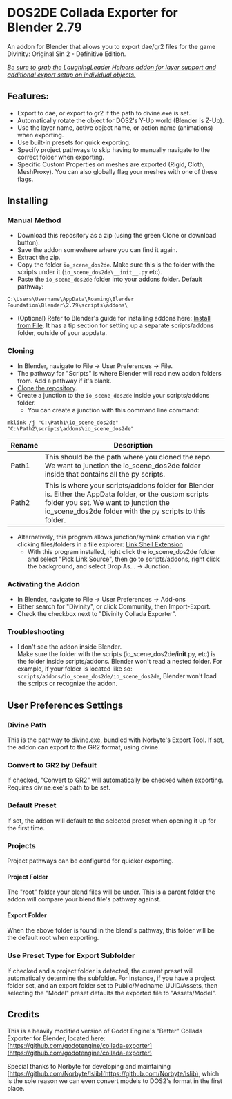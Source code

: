 # DOS2DE Collada Exporter for Blender 2.79

An addon for Blender that allows you to export dae/gr2 files for the game Divinity: Original Sin 2 - Definitive Edition.

_[Be sure to grab the LaughingLeader Helpers addon for layer support and additional export setup on individual objects.](https://github.com/LaughingLeader/laughingleader_blender_helpers)_

## Features:  
* Export to dae, or export to gr2 if the path to divine.exe is set.
* Automatically rotate the object for DOS2's Y-Up world (Blender is Z-Up).
* Use the layer name, active object name, or action name (animations) when exporting.
* Use built-in presets for quick exporting.
* Specify project pathways to skip having to manually navigate to the correct folder when exporting.
* Specific Custom Properties on meshes are exported (Rigid, Cloth, MeshProxy). You can also globally flag your meshes with one of these flags.

## Installing

### Manual Method  
* Download this repository as a zip (using the green Clone or download button).
* Save the addon somewhere where you can find it again.
* Extract the zip.
* Copy the folder `io_scene_dos2de`. Make sure this is the folder with the scripts under it (`io_scene_dos2de\__init__.py` etc).
* Paste the `io_scene_dos2de` folder into your addons folder. Default pathway:
```
C:\Users\Username\AppData\Roaming\Blender Foundation\Blender\2.79\scripts\addons\
```
* (Optional) Refer to Blender's guide for installing addons here: [Install from File](https://docs.blender.org/manual/en/latest/preferences/addons.html#header). It has a tip section for setting up a separate scripts/addons folder, outside of your appdata.

### Cloning  
* In Blender, navigate to File -> User Preferences -> File.
* The pathway for "Scripts" is where Blender will read new addon folders from. Add a pathway if it's blank.
* [Clone the repository](https://help.github.com/articles/cloning-a-repository/).
* Create a junction to the `io_scene_dos2de` inside your scripts/addons folder.
  * You can create a junction with this command line command:
```
mklink /j "C:\Path1\io_scene_dos2de" "C:\Path2\scripts\addons\io_scene_dos2de"
```
| Rename | Description |
| --- | ----------- |
| Path1 | This should be the path where you cloned the repo. We want to junction the io_scene_dos2de folder inside that contains all the py scripts.|
| Path2 | This is where your scripts/addons folder for Blender is. Either the AppData folder, or the custom scripts folder you set. We want to junction the io_scene_dos2de folder with the py scripts to this folder. |
  * Alternatively, this program allows junction/symlink creation via right clicking files/folders in a file explorer: [Link Shell Extension](http://schinagl.priv.at/nt/hardlinkshellext/linkshellextension.html#download)
    * With this program installed, right click the io_scene_dos2de folder and select "Pick Link Source", then go to scripts/addons, right click the background, and select Drop As... -> Junction.

### Activating the Addon  
* In Blender, navigate to File -> User Preferences -> Add-ons
* Either search for "Divinity", or click Community, then Import-Export.
* Check the checkbox next to "Divinity Collada Exporter".

### Troubleshooting
* I don't see the addon inside Blender.  
  Make sure the folder with the scripts (io_scene_dos2de/__init__.py, etc) is the folder inside scripts/addons. Blender won't read a nested folder. For example, if your folder is located like so: `scripts/addons/io_scene_dos2de/io_scene_dos2de`, Blender won't load the scripts or recognize the addon.

## User Preferences Settings

### Divine Path  
This is the pathway to divine.exe, bundled with Norbyte's Export Tool. If set, the addon can export to the GR2 format, using divine.

### Convert to GR2 by Default  
If checked, "Convert to GR2" will automatically be checked when exporting. Requires divine.exe's path to be set.

### Default Preset  
If set, the addon will default to the selected preset when opening it up for the first time.

### Projects  
Project pathways can be configured for quicker exporting. 

#### Project Folder  
The "root" folder your blend files will be under. This is a parent folder the addon will compare your blend file's pathway against.

#### Export Folder  
When the above folder is found in the blend's pathway, this folder will be the default root when exporting.

### Use Preset Type for Export Subfolder  
If checked and a project folder is detected, the current preset will automatically determine the subfolder. For instance, if you have a project folder set, and an export folder set to Public/Modname_UUID/Assets, then selecting the "Model" preset defaults the exported file to "Assets/Model".

## Credits
This is a heavily modified version of Godot Engine's "Better" Collada Exporter for Blender, located here: [https://github.com/godotengine/collada-exporter](https://github.com/godotengine/collada-exporter)

Special thanks to Norbyte for developing and maintaining [https://github.com/Norbyte/lslib](https://github.com/Norbyte/lslib), which is the sole reason we can even convert models to DOS2's format in the first place. 
